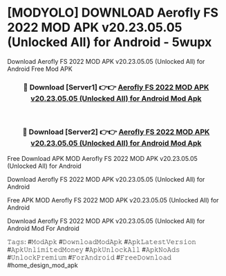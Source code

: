 # [MODYOLO] DOWNLOAD Aerofly FS 2022 MOD APK v20.23.05.05 (Unlocked All) for Android - 5wupx
Download Aerofly FS 2022 MOD APK v20.23.05.05 (Unlocked All) for Android Free Mod APK

<div align="center">
<h3>🔴 Download [Server1] 👉👉 <a href="https://apk-comot.site?title=Aerofly_FS_2022_MOD_APK_v20.23.05.05_(Unlocked_All)_for_Android">Aerofly FS 2022 MOD APK v20.23.05.05 (Unlocked All) for Android Mod Apk</a></h3><br>

<h3>🔴 Download [Server2] 👉👉 <a href="https://apk-comot.site?title=Aerofly_FS_2022_MOD_APK_v20.23.05.05_(Unlocked_All)_for_Android">Aerofly FS 2022 MOD APK v20.23.05.05 (Unlocked All) for Android Mod Apk</a></h3>
</div>


Free Download APK MOD Aerofly FS 2022 MOD APK v20.23.05.05 (Unlocked All) for Android

Download Aerofly FS 2022 MOD APK v20.23.05.05 (Unlocked All) for Android 

Free APK MOD Aerofly FS 2022 MOD APK v20.23.05.05 (Unlocked All) for Android 

Download Aerofly FS 2022 MOD APK v20.23.05.05 (Unlocked All) for Android Mod For Android

𝚃𝚊𝚐𝚜: #𝙼𝚘𝚍𝙰𝚙𝚔 #𝙳𝚘𝚠𝚗𝚕𝚘𝚊𝚍𝙼𝚘𝚍𝙰𝚙𝚔 #𝙰𝚙𝚔𝙻𝚊𝚝𝚎𝚜𝚝𝚅𝚎𝚛𝚜𝚒𝚘𝚗 #𝙰𝚙𝚔𝚄𝚗𝚕𝚒𝚖𝚒𝚝𝚎𝚍𝙼𝚘𝚗𝚎𝚢 #𝙰𝚙𝚔𝚄𝚗𝚕𝚘𝚌𝚔𝙰𝚕𝚕 #𝙰𝚙𝚔𝙽𝚘𝙰𝚍𝚜 #𝚄𝚗𝚕𝚘𝚌𝚔𝙿𝚛𝚎𝚖𝚒𝚞𝚖 #𝙵𝚘𝚛𝙰𝚗𝚍𝚛𝚘𝚒𝚍 #𝙵𝚛𝚎𝚎𝙳𝚘𝚠𝚗𝚕𝚘𝚊𝚍 #home_design_mod_apk